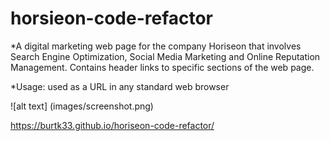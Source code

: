 # horsieon-code-refactor

*A digital marketing web page for the company Horiseon that involves Search Engine Optimization, Social Media Marketing and Online Reputation Management. Contains header links to specific sections of the web page.

*Usage: used as a URL in any standard web browser

![alt text] (images/screenshot.png)

https://burtk33.github.io/horiseon-code-refactor/

